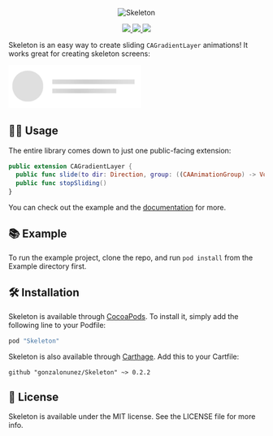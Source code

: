 <p align="center">
    <img src="logo.png" width="300" max-width="50%" alt="Skeleton" />
</p>


<p align="center">
    <a href="http://www.gonzalonunez.me/Skeleton/">
        <img src="https://img.shields.io/cocoapods/p/Skeleton.svg?style=flat" />
    </a>
    <a href="https://cocoapods.org/pods/Skeleton">
        <img src="https://img.shields.io/cocoapods/v/Skeleton.svg?style=flat" />
    </a>
    <a href="https://github.com/Carthage/Carthage">
        <img src="https://img.shields.io/badge/Carthage-compatible-4BC51D.svg?style=flat" />
    </a>
</p>

Skeleton is an easy way to create sliding `CAGradientLayer` animations! It works great for creating skeleton screens:

<img src="https://github.com/gonzalonunez/Skeleton/blob/master/Resources/skeleton-logo-animation.gif" width=261/>

## 👩‍💻 Usage

The entire library comes down to just one public-facing extension:

```swift
public extension CAGradientLayer {
  public func slide(to dir: Direction, group: ((CAAnimationGroup) -> Void) = { _ in })
  public func stopSliding()
}
```

You can check out the example and the [documentation](http://www.gonzalonunez.me/Skeleton/) for more.

## 📚 Example

To run the example project, clone the repo, and run `pod install` from the Example directory first.

## 🛠 Installation

Skeleton is available through [CocoaPods](http://cocoapods.org). To install it, simply add the following line to your Podfile:

```ruby
pod "Skeleton"
```

Skeleton is also available through [Carthage](https://github.com/Carthage/Carthage). Add this to your Cartfile:

```
github "gonzalonunez/Skeleton" ~> 0.2.2
```

## 📄 License

Skeleton is available under the MIT license. See the LICENSE file for more info.
